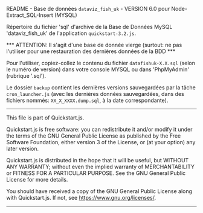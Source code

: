 
README - Base de données `dataviz_fish_uk` - VERSION 6.0 pour Node-Extract_SQL-Insert (MYSQL)

Répertoire du fichier 'sql' d'archive de la Base de Données MySQL 'dataviz_fish_uk' de l'application `quickstart-3.2.js`.


*** ATTENTION: Il s'agit d'une base de donnée vierge (surtout: ne pas l'utiliser pour une restauration des dernières données de la BDD ***

Pour l'utiliser, copiez-collez le contenu du fichier `datafishuk-X.X.sql` (selon le numéro de version) dans votre console MYSQL ou dans 'PhpMyAdmin' (rubrique '.sql').


Le dossier `backup` contient les dernières versions sauvegardées par la tâche  `cron_launcher.js` (avec les dernières données sauvegardées, dans des fichiers nommés: `XX_X_XXXX.dump.sql`, à la date correspondante).

-----------------------------------------------------------------------------------------------------------------------------


This file is part of Quickstart.js.


Quickstart.js is free software: you can redistribute it and/or modify
it under the terms of the GNU General Public License as published by
the Free Software Foundation, either version 3 of the License, or
(at your option) any later version.


Quickstart.js is distributed in the hope that it will be useful,
but WITHOUT ANY WARRANTY; without even the implied warranty of
MERCHANTABILITY or FITNESS FOR A PARTICULAR PURPOSE.  See the
GNU General Public License for more details.

You should have received a copy of the GNU General Public License
along with Quickstart.js.  If not, see <https://www.gnu.org/licenses/>.

       
------------------------------------------------------------------------------------------------------------------------------

